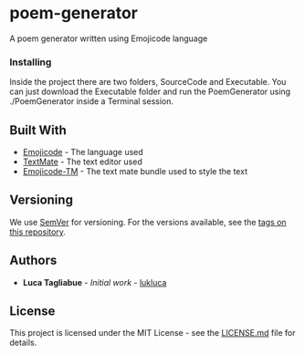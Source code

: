 # poem-generator

A poem generator written using Emojicode language

### Installing

Inside the project there are two folders, SourceCode and Executable. You can just download the Executable folder and run the PoemGenerator using ./PoemGenerator inside a Terminal session.

## Built With

* [Emojicode](https://www.emojicode.org/) - The language used
* [TextMate](https://macromates.com/) - The text editor used
* [Emojicode-TM](https://github.com/ThatsJustCheesy/Emojicode-TM) - The text mate bundle used to style the text

## Versioning

We use [SemVer](http://semver.org/) for versioning. For the versions available, see the [tags on this repository](https://github.com/lukluca/poem-generator/tags). 

## Authors

* **Luca Tagliabue** - *Initial work* - [lukluca](https://github.com/lukluca)

## License

This project is licensed under the MIT License - see the [LICENSE.md](LICENSE.md) file for details.

